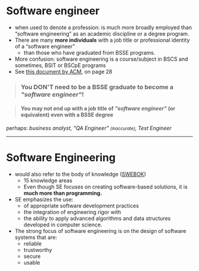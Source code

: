 # Software engineer

- when used to denote a profession: is much more broadly employed than “software engineering” as an 
  academic discipline or a degree program. 
- There are many **more individuals** with a job title or professional identity of a “software engineer” 
  * than those who have graduated from BSSE programs. 
- More confusion: software engineering is a course/subject in BSCS and sometimes, BSIT or BSCpE programs
- See [this document by ACM][1], on page 28

> ### <twemoji-person-gesturing-no /> You DON'T need to be a BSSE graduate to become a _"software engineer"_!

> #### <twemoji-warning /> You may not end up with a job title of _"software engineer"_ (or equivalent) even with a BSSE degree

perhaps: _business analyst, "QA Engineer" <small>(inaccurate)</small>, Test Engineer_

[1]: https://www.acm.org/binaries/content/assets/education/curricula-recommendations/cc2020.pdf

<style>
blockquote {
  @apply mt-8;
}

p:last-child {
  @apply mt-4;
}
</style>

---

# Software Engineering

- would also refer to the body of knowledge ([SWEBOK][1])
  * 15 knowledge areas
  * Even though SE focuses on creating software-based solutions, it is **much more than programming.** 
- SE emphasizes the use:
  * of appropriate software development practices
  * the integration of engineering rigor with 
  * the ability to apply advanced algorithms and data structures developed in computer science. 
- The strong focus of software engineering is on the design of software systems that are:
  * reliable
  * trustworthy
  * secure
  * usable

[1]: https://www.computer.org/education/bodies-of-knowledge/software-engineering